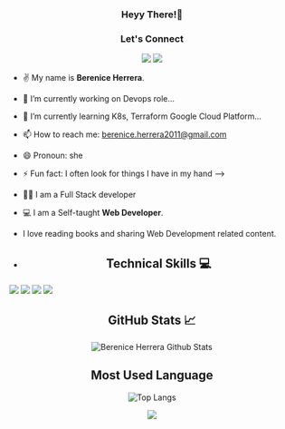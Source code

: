 <div align="center"> <h3> Heyy There!👋 </h3> </div>

<div align="center">
<h3>Let's Connect</h3>
 
[![](https://img.shields.io/badge/LinkedIn-0077B5?style=for-the-badge&logo=linkedin&logoColor=white)](https://www.linkedin.com/in/berenice-herrera/) 
[![](https://img.shields.io/badge/Gmail-D14836?style=for-the-badge&logo=gmail&logoColor=white)](mailto:berenice.herrera2011@gmail.com)
</div>

 - ✌️ My name is **Berenice Herrera**. 

- 🔭 I’m currently working on Devops role...
- 🌱 I’m currently learning K8s, Terraform Google Cloud Platform...
- 📫 How to reach me: berenice.herrera2011@gmail.com
- 😄 Pronoun: she
- ⚡ Fun fact: I often look for things I have in my hand
-->
 

- 👨‍🎓 I am a Full Stack developer

- 💻 I am a Self-taught **Web Developer**. 

- I love reading books and sharing Web Development related content.

- <div align="center"><h2> Technical Skills 💻 </h2>

![](https://img.shields.io/badge/javascript-ffff00.svg?style=for-the-badge&logo=javascript&logoColor=000000) 
![](https://img.shields.io/badge/html5-%23E34F26.svg?style=for-the-badge&logo=html5&logoColor=white) 
![](https://img.shields.io/badge/css3-%231572B6.svg?style=for-the-badge&logo=css3&logoColor=white) 
![](https://img.shields.io/badge/react-%2320232a.svg?style=for-the-badge&logo=react&logoColor=%2361DAFB) 
</div>

<div align='center'><h2>GitHub Stats 📈</h2>

![Berenice Herrera Github Stats](https://github-readme-stats.vercel.app/api?username=bherrera24&show_icons=true&theme=midnight-purple&text_color=BD632F) 

<h2>Most Used Language</h2>

![Top Langs](https://github-readme-stats.vercel.app/api/top-langs/?username=bherrera24&theme=midnight-purple&langs_count=5&text_color=BD632F)

</div>
<p align='center'><img src='https://visitor-badge.laobi.icu/badge?page_id=bherrera24'></p>
